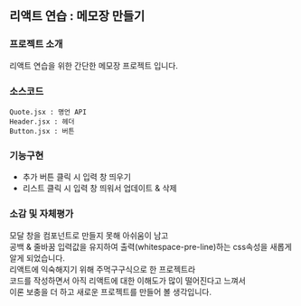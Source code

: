 ## 리액트 연습 : 메모장 만들기
### 프로젝트 소개
리액트 연습을 위한 간단한 메모장 프로젝트 입니다.
### 소스코드
```
Quote.jsx : 명언 API
Header.jsx : 헤더
Button.jsx : 버튼
```
### 기능구현
- 추가 버튼 클릭 시 입력 창 띄우기
- 리스트 클릭 시 입력 창 띄워서 업데이트 & 삭제
### 소감 및 자체평가
모달 창을 컴포넌트로 만들지 못해 아쉬움이 남고  
공백 & 줄바꿈 입력값을 유지하여 출력(whitespace-pre-line)하는 css속성을 새롭게 알게 되었습니다.  
리액트에 익숙해지기 위해 주먹구구식으로 한 프로젝트라  
코드를 작성하면서 아직 리액트에 대한 이해도가 많이 떨어진다고 느껴서  
이론 보충을 더 하고 새로운 프로젝트를 만들어 볼 생각입니다.

<!-- 예외처리 방법 참고 : https://velog.io/@dom_hxrdy/React-fetch%ED%96%88%EC%9D%84-%EB%95%8C-%EC%98%88%EC%99%B8%EC%B2%98%EB%A6%AC%ED%95%98%EA%B8%B0 -->
